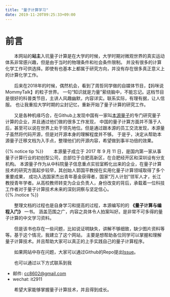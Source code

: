 ```yaml
---
title: "量子计算学习"
date: 2019-11-20T09:25:33+09:00
---
```


# 前言

&emsp;&emsp;本网站的**站主**入坑量子计算是在大学的时候，大学时期对微观世界的真实运动体系非常感兴趣，但是由于当时的物理条件和社会条件限制。
并没有很多的计算化学工作可供选择。即使有也基本上都属于研究方向，并没有存在很多真正意义上的计算化学工作。

&emsp;&emsp;后来在2018年的时候，偶然机会，看到了周哲同学做的自媒体节目，【妈咪说MommyTalk】的粒子世界。
一句“知识就是力量”萦绕脑中，不能忘记。这档节目是很好的科普类节目，主讲人风趣幽默，内容详实。联系实际，有理有据，让人信服。
也让我重拾大学时期的尘封记忆，重新开始了量子计算的研究工作。

&emsp;&emsp;又是各种机缘巧合，在Github上发现中国有一家叫[本源量子](http://originqc.com.cn/)的专门研究量子计算的企业，并且通过他们做的很多工作发现，
中国的量子计算方面并不落于人后，甚至可以说在世界上处于领先地位。但是通过跟本源的员工交流发现，本源量子虽然将代码开源，但是对开源本身的理解程度并不够。
于是乎，决定从帮助本源量子迁移文档为入手点，整理他们的开源内容，希望做到事半功倍的效果。

{{% notice tip %}}
&emsp;&emsp;本源量子成立于 2017 年 9 月 11 日，是国内第一家从事量子计算行业的初创型公司，总部位于合肥高新区，在合肥经开区和深圳设有分支机构。
本源量子作为从中科院量子信息重点实验室孵化出来的企业，在量子计算技术的研究方面起步较早，其创始人郭国平教授在实用化量子计算领域取得了多个重要成果，
成功入选国家杰出青年基金获得者，国家“万人计划”领军人才，长江教授青年学者。从高校教师转变为企业负责人，身份改变的背后，承载着一位科技工作者对于量子计算技术未来的深刻洞察与坚定信心。  
{{% /notice %}}

&emsp;&emsp;整理文档的过程也是自身学习和提高的过程，本源编写的的 **《量子计算与编程入门》** 一书。
涵盖范围之广，内容之具体令人拍案叫好。是非常不可多得的量子计算的中文学习资料。

&emsp;&emsp;但是该书也存在一些问题，比如说证明缺失，讲解不够细致，缺少图片资料等等。基于这个情况，我建立了这个网站，
主要是想帮助各位同学可以掌握和理解量子计算技术。并且帮助大家可以真正的上手实践自己的量子计算程序。

&emsp;&emsp;如果网站中存在问题，大家可以通过Github的Repo提出[Issue](https://github.com/it2911/qlearn.dev/issues)。

&emsp;&emsp;也可以通过以下方式联系到我
+ 邮件: cc8602@gmail.com
+ wechat: it2911

&emsp;&emsp;希望大家能够掌握量子计算技术，并且得到成长。